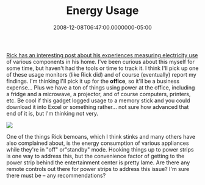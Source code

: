 ﻿---
title: Energy Usage
date: "2008-12-08T06:47:00.0000000-05:00"
description: Rick has an interesting post about his experiences measuring
featuredImage: img/energy-usage-featured.png
---

[Rick has an interesting post about his experiences measuring electricity use](http://west-wind.com/weblog/posts/562538.aspx) of various components in his home. I've been curious about this myself for some time, but haven't had the tools or time to track it. I think I'll pick up one of these usage monitors (like Rick did) and of course (eventually) report my findings. I'm thinking I'll pick it up for the **office**, so it'll be a business expense… Plus we have a ton of things using power at the office, including a fridge and a microwave, a projector, and of course computers, printers, etc. Be cool if this gadget logged usage to a memory stick and you could download it into Excel or something rather… not sure how advanced that end of it is, but I'm thinking not very.

![](/img/41htdrtnnml._ac_ac_sr98-95_.jpg)

One of the things Rick bemoans, which I think stinks and many others have also complained about, is the energy consumption of various appliances while they're in "off" or"standby" mode. Hooking things up to power strips is one way to address this, but the convenience factor of getting to the power strip behind the entertainment center is pretty lame. Are there any remote controls out there for power strips to address this issue? I'm sure there must be – any recommendations?

